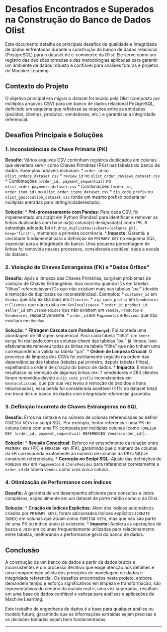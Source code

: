 # Desafios Encontrados e Superados na Construção do Banco de Dados Olist

Este documento detalha os principais desafios de qualidade e integridade de dados enfrentados durante a construção do banco de dados relacional (PostgreSQL) para o dataset de e-commerce da Olist. Ele serve como um registro das decisões tomadas e das metodologias aplicadas para garantir um ambiente de dados robusto e confiável para análises futuras e projetos de Machine Learning.

## Contexto do Projeto

O objetivo principal era migrar o dataset fornecido pela Olist (composto por múltiplos arquivos CSV) para um banco de dados relacional PostgreSQL, definindo um esquema que refletisse as relações entre as entidades (pedidos, clientes, produtos, vendedores, etc.) e garantisse a integridade referencial.

## Desafios Principais e Soluções

### 1. Inconsistências de Chave Primária (PK)

**Desafio:** Vários arquivos CSV continham registros duplicados em colunas que deveriam servir como Chaves Primárias (PKs) nas tabelas do banco de dados. Exemplos notáveis incluíram:
    * `order_id` no `olist_orders_dataset.csv`
    * `review_id` no `olist_order_reviews_dataset.csv`
    * Combinações `(order_id, payment_sequential)` no `olist_order_payments_dataset.csv`
    * Combinações `(order_id, order_item_id)` no `olist_order_items_dataset.csv`
    * `zip_code_prefix` no `olist_geolocation_dataset.csv` (onde um mesmo prefixo poderia ter múltiplas entradas para lat/lng/cidade/estado).

**Solução:**
    * **Pré-processamento com Pandas:** Para cada CSV, foi implementado um script em Python (Pandas) para identificar e remover as linhas duplicadas com base na(s) coluna(s) designada(s) como PK. A estratégia adotada foi `df.drop_duplicates(subset=[colunas_pk], keep='first')`, mantendo a primeira ocorrência.
    * **Impacto:** Garantiu a unicidade fundamental para a definição de `PRIMARY KEY` no esquema SQL, essencial para a integridade do banco. Uma pequena porcentagem de linhas foi removida nesses processos, considerada aceitável dada a escala do dataset.

### 2. Violação de Chaves Estrangeiras (FK) e "Dados Órfãos"

**Desafio:** Após a limpeza das Chaves Primárias, surgiram problemas de violação de Chaves Estrangeiras. Isso ocorreu quando IDs em tabelas "filhas" referenciavam IDs que não existiam mais nas tabelas "pai" (devido à remoção de duplicatas ou inconsistências). Exemplos:
    * `customer_id` em `Vendas` que não existia mais em `Clientes`.
    * `zip_code_prefix` em `Vendedores` e `Clientes` que não existia em `Geolocalizacao`.
    * `order_id`, `product_id`, `seller_id` em `ItensPedidos` que não existiam em `Vendas`, `Produtos` e `Vendedores`, respectivamente.
    * `order_id` em `Pagamentos` e `Reviews` que não existiam em `Vendas`.

**Solução:**
    * **Filtragem Cascata com Pandas (`merge`):** Foi adotada uma abordagem de filtragem sequencial. Para cada tabela "filha", um `inner merge` foi realizado com as colunas-chave das tabelas "pai" já limpas. Isso efetivamente removeu todas as linhas na tabela "filha" que não tinham uma correspondência válida na tabela "pai".
    * **Ordem de Limpeza Crucial:** O processo de limpeza dos CSVs foi estritamente seguido na ordem das dependências das tabelas (tabelas pai primeiro, depois tabelas filhas), espelhando a ordem de criação do banco de dados.
    * **Impacto:** Embora resultasse na remoção de algumas linhas (ex: 7 vendedores e 280 clientes foram removidos devido a `zip_code_prefix` inconsistentes em `Geolocalizacao`, que por sua vez levou à remoção de pedidos e itens relacionados), essa perda foi considerada aceitável (<1% do dataset total) em troca de um banco de dados com integridade referencial garantida.

### 3. Definição Incorreta de Chaves Estrangeiras no SQL

**Desafio:** Erros na sintaxe e no número de colunas referenciadas ao definir `FOREIGN KEY`s no script SQL. Por exemplo, tentar referenciar uma PK de coluna única com uma FK composta por múltiplas colunas (como `FOREIGN KEY (order_id, payment_sequential) REFERENCES Vendas(order_id)`).

**Solução:**
    * **Revisão Conceitual:** Reforço no entendimento da relação entre `PRIMARY KEY` (PK) e `FOREIGN KEY` (FK), garantindo que o número de colunas da FK corresponda exatamente ao número de colunas da PK/UNIQUE constraint referenciada.
    * **Correção no Script SQL:** Ajuste das definições de `FOREIGN KEY` em `Pagamentos` e `ItensPedidos` para referenciar corretamente a `order_id` da tabela `Vendas` como uma única coluna.

### 4. Otimização de Performance com Índices

**Desafio:** A garantia de um desempenho eficiente para consultas e `JOIN`s complexos, especialmente em um dataset de porte médio como o da Olist.

**Solução:**
    * **Criação de Índices Explícitos:** Além dos índices automáticos criados por `PRIMARY KEY`s, foram adicionados índices explícitos (`CREATE INDEX`) em colunas que atuam como `FOREIGN KEY`s, mas que não são parte de uma PK ou índice único já existente.
    * **Impacto:** Acelera as operações de busca e `JOIN` em colunas frequentemente utilizadas para relacionamento entre tabelas, melhorando a performance geral do banco de dados.

## Conclusão

A construção de um banco de dados a partir de dados brutos e inconsistentes é um processo iterativo que exige atenção aos detalhes e uma compreensão sólida dos princípios de modelagem de dados e integridade referencial. Os desafios encontrados neste projeto, embora demandem tempo e esforço significativos em limpeza e transformação, são representativos do cenário do mundo real e, uma vez superados, resultam em uma base de dados confiável e valiosa para análises e aplicações de Machine Learning.

Este trabalho de engenharia de dados é a base para qualquer análise ou modelo futuro, garantindo que as informações extraídas sejam precisas e as decisões tomadas sejam bem fundamentadas.

---